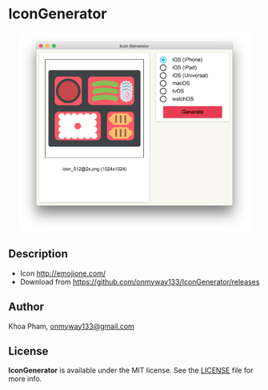 # IconGenerator

<div align = "center">
<img src="Screenshots/banner.png" height="400"/>
</div>

## Description

- Icon http://emojione.com/
- Download from https://github.com/onmyway133/IconGenerator/releases


## Author

Khoa Pham, onmyway133@gmail.com

## License

**IconGenerator** is available under the MIT license. See the [LICENSE](https://github.com/onmyway133/IconGenerator/blob/master/LICENSE.md) file for more info.
